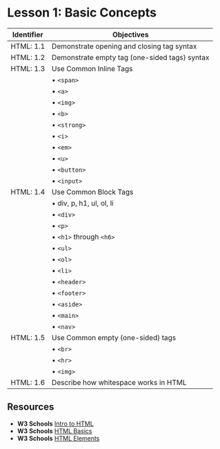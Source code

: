 # Lesson 1: Basic Concepts

Identifier   | Objectives
-------------|------------
HTML: 1.1    | Demonstrate opening and closing tag syntax
HTML: 1.2    | Demonstrate empty tag (one-sided tags) syntax
HTML: 1.3    | Use Common Inline Tags
             | &bull; `<span>`
             | &bull; `<a>`
             | &bull; `<img>`
             | &bull; `<b>`
             | &bull; `<strong>`
             | &bull; `<i>`
             | &bull; `<em>`
             | &bull; `<u>`
             | &bull; `<button>`
             | &bull; `<input>`
HTML: 1.4    | Use Common Block Tags
             | &bull; div, p, h1, ul, ol, li
             | &bull; `<div>`
             | &bull; `<p>`
             | &bull; `<h1>` through `<h6>`
             | &bull; `<ul>`
             | &bull; `<ol>`
             | &bull; `<li>`
             | &bull; `<header>`
             | &bull; `<footer>`
             | &bull; `<aside>`
             | &bull; `<main>`
             | &bull; `<nav>`
HTML: 1.5    | Use Common empty (one-sided) tags
             | &bull; `<br>`
             | &bull; `<hr>`
             | &bull; `<img>`
HTML: 1.6    | Describe how whitespace works in HTML

## Resources

- __W3 Schools__ [Intro to HTML](http://www.w3schools.com/html/html_intro.asp)
- __W3 Schools__ [HTML Basics](http://www.w3schools.com/html/html_basic.asp)
- __W3 Schools__ [HTML Elements](http://www.w3schools.com/html/html_elements.asp)